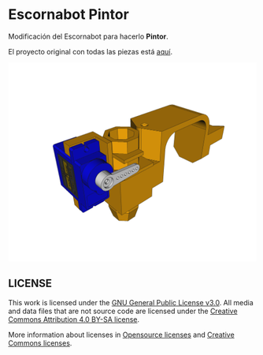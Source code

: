# Escornabot Pintor
Modificación del Escornabot para hacerlo **Pintor**.

El proyecto original con todas las piezas está [aquí](https://github.com/roboteach-es/escornabot).

![previsualización](3D/battery-bracket_Escornabot_Pintor.png)

## LICENSE

This work is licensed under the [GNU General Public License v3.0](LICENSE-GPLV30). All media and data files that are not source code are licensed under the [Creative Commons Attribution 4.0 BY-SA license](LICENSE-CCBYSA40).

More information about licenses in [Opensource licenses](https://opensource.org/licenses/) and [Creative Commons licenses](https://creativecommons.org/licenses/).
